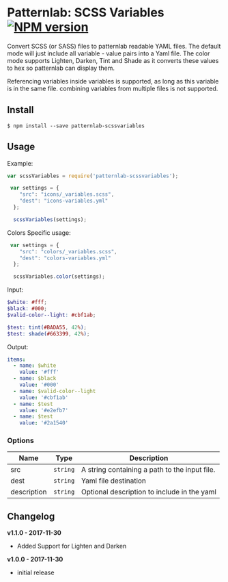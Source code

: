 # Patternlab: SCSS Variables [![NPM version][npm-image]][npm-url]

Convert SCSS (or SASS) files to patternlab readable YAML files. The default mode will just include all variable - value pairs into a Yaml file. The color mode supports Lighten, Darken, Tint and Shade as it converts these values to hex so patternlab can display them.

Referencing variables inside variables is supported, as long as this variable is in the same file. combining variables from multiple files is not supported.


## Install

```
$ npm install --save patternlab-scssvariables
```

## Usage

Example:

```js
var scssVariables = require('patternlab-scssvariables');

 var settings = {
    "src": "icons/_variables.scss",
    "dest": "icons-variables.yml"
  };

  scssVariables(settings);
```

Colors Specific usage:
```js
 var settings = {
    "src": "colors/_variables.scss",
    "dest": "colors-variables.yml"
  };

  scssVariables.color(settings);
```
Input:
```scss
$white: #fff;
$black: #000;
$valid-color--light: #cbf1ab; 

$test: tint(#BADA55, 42%);
$test: shade(#663399, 42%);
```
Output:
```yaml
items:
  - name: $white
    value: '#fff'
  - name: $black
    value: '#000'
  - name: $valid-color--light
    value: '#cbf1ab'
  - name: $test
    value: '#e2efb7'
  - name: $test
    value: '#2a1540'
```

### Options

| Name             | Type               | Description   |
| ---------------- | ------------------ | ------------- |
| src              | `string`           | A string containing a path to the input file.
| dest             | `string`           | Yaml file destination |  
| description      | `string`           | Optional description to include in the yaml |  

## Changelog
**v1.1.0 - 2017-11-30** 
 - Added Support for Lighten and Darken
 
 **v1.0.0 - 2017-11-30** 
 - initial release


[npm-url]: https://www.npmjs.com/package/patternlab-scssvariables
[npm-image]: https://img.shields.io/npm/v/patternlab-scssvariables.svg